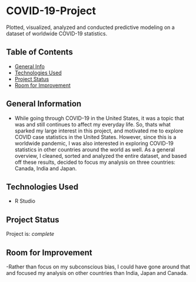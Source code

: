 # COVID-19-Project
Plotted, visualized, analyzed and conducted predictive modeling on a dataset of worldwide COVID-19 statistics.
## Table of Contents
* [General Info](#general-information)
* [Technologies Used](#technologies-used)
* [Project Status](#project-status)
* [Room for Improvement](#room-for-improvement)
## General Information
- While going through COVID-19 in the United States, it was a topic that was and still continues to affect my everyday life. So, thats what sparked my large interest
in this project, and motivated me to explore COVID case statistics in the United States. However, since this is a worldwide pandemic, I was also interested in exploring 
COVID-19 statistics in other countries around the world as well. As a general overview, I cleaned, sorted and analyzed the entire dataset, and based off these results,
decided to focus my analysis on three countries: Canada, India and Japan.
## Technologies Used
- R Studio
## Project Status
Project is: _complete_
## Room for Improvement
-Rather than focus on my subconscious bias, I could have gone around that and focused my analysis on other countries than India, Japan and Canada.
